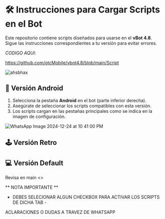 # 🛠️ **Instrucciones para Cargar Scripts en el Bot**  

Este repositorio contiene scripts diseñados para usarse en el **vBot 4.8**. Sigue las instrucciones correspondientes a tu versión para evitar errores.  

*CODIGO AQUI*:

https://github.com/otcMobile/vbot4.8/blob/main/Script

![ahsbhax](https://github.com/user-attachments/assets/8613bebd-c0bf-48b8-a475-e52552e26808)



## 📱 **Versión Android**  
1. Selecciona la pestaña **Android** en el bot (parte inferior derecha).  
2. Asegúrate de seleccionar los scripts compatibles con esta versión.  
3. Los scripts cargan en las pestañas principales como se indica en la imagen de configuración.

![WhatsApp Image 2024-12-24 at 10 41 00 PM](https://github.com/user-attachments/assets/3de4f3f2-dcc4-4776-80ea-d634dc768ca6)



## 🕹️ **Versión Retro**  

## 💻 **Versión Default**  
Revisa en main <>


** NOTA IMPORTANTE **
- DEBES SELECIONAR ALGUN CHECKBOX PARA ACTIVAR LOS SCRIPTS DE DICHA TAB -

ACLARACIONES O DUDAS A TRAVEZ DE WHATSAPP

